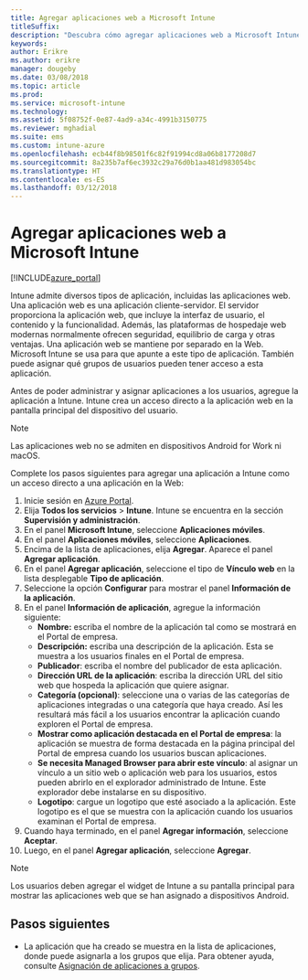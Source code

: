 ```yaml
---
title: Agregar aplicaciones web a Microsoft Intune
titleSuffix: 
description: "Descubra cómo agregar aplicaciones web a Microsoft Intune."
keywords: 
author: Erikre
ms.author: erikre
manager: dougeby
ms.date: 03/08/2018
ms.topic: article
ms.prod: 
ms.service: microsoft-intune
ms.technology: 
ms.assetid: 5f08752f-0e87-4ad9-a34c-4991b3150775
ms.reviewer: mghadial
ms.suite: ems
ms.custom: intune-azure
ms.openlocfilehash: ecb44f8b98501f6c82f91994cd8a06b8177208d7
ms.sourcegitcommit: 8a235b7af6ec3932c29a76d0b1aa481d983054bc
ms.translationtype: HT
ms.contentlocale: es-ES
ms.lasthandoff: 03/12/2018
---
```

# <a name="how-to-add-web-apps-to-microsoft-intune"></a>Agregar aplicaciones web a Microsoft Intune

[!INCLUDE[azure_portal](./includes/azure_portal.md)]

Intune admite diversos tipos de aplicación, incluidas las aplicaciones web. Una aplicación web es una aplicación cliente-servidor. El servidor proporciona la aplicación web, que incluye la interfaz de usuario, el contenido y la funcionalidad. Además, las plataformas de hospedaje web modernas normalmente ofrecen seguridad, equilibrio de carga y otras ventajas. Una aplicación web se mantiene por separado en la Web. Microsoft Intune se usa para que apunte a este tipo de aplicación. También puede asignar qué grupos de usuarios pueden tener acceso a esta aplicación. 

Antes de poder administrar y asignar aplicaciones a los usuarios, agregue la aplicación a Intune. Intune crea un acceso directo a la aplicación web en la pantalla principal del dispositivo del usuario.

> [!Note]
> Las aplicaciones web no se admiten en dispositivos Android for Work ni macOS.

Complete los pasos siguientes para agregar una aplicación a Intune como un acceso directo a una aplicación en la Web:

1. Inicie sesión en [Azure Portal](https://portal.azure.com).
2. Elija **Todos los servicios** > **Intune**. Intune se encuentra en la sección **Supervisión y administración**.
3. En el panel **Microsoft Intune**, seleccione **Aplicaciones móviles**.
4. En el panel **Aplicaciones móviles**, seleccione **Aplicaciones**.
5. Encima de la lista de aplicaciones, elija **Agregar**. Aparece el panel **Agregar aplicación**.
6. En el panel **Agregar aplicación**, seleccione el tipo de **Vínculo web** en la lista desplegable **Tipo de aplicación**.
7. Seleccione la opción **Configurar** para mostrar el panel **Información de la aplicación**.
8. En el panel **Información de aplicación**, agregue la información siguiente:
    - **Nombre:** escriba el nombre de la aplicación tal como se mostrará en el Portal de empresa.
    - **Descripción:** escriba una descripción de la aplicación. Esta se muestra a los usuarios finales en el Portal de empresa.
    - **Publicador**: escriba el nombre del publicador de esta aplicación.
    - **Dirección URL de la aplicación**: escriba la dirección URL del sitio web que hospeda la aplicación que quiere asignar.
    - **Categoría (opcional)**: seleccione una o varias de las categorías de aplicaciones integradas o una categoría que haya creado. Así les resultará más fácil a los usuarios encontrar la aplicación cuando exploren el Portal de empresa.
    - **Mostrar como aplicación destacada en el Portal de empresa**: la aplicación se muestra de forma destacada en la página principal del Portal de empresa cuando los usuarios buscan aplicaciones.
    - **Se necesita Managed Browser para abrir este vínculo**: al asignar un vínculo a un sitio web o aplicación web para los usuarios, estos pueden abrirlo en el explorador administrado de Intune. Este explorador debe instalarse en su dispositivo.
    - **Logotipo**: cargue un logotipo que esté asociado a la aplicación. Este logotipo es el que se muestra con la aplicación cuando los usuarios examinan el Portal de empresa.
9. Cuando haya terminado, en el panel **Agregar información**, seleccione **Aceptar**.
10. Luego, en el panel **Agregar aplicación**, seleccione **Agregar**.

> [!Note]
> Los usuarios deben agregar el widget de Intune a su pantalla principal para mostrar las aplicaciones web que se han asignado a dispositivos Android.

## <a name="next-steps"></a>Pasos siguientes

- La aplicación que ha creado se muestra en la lista de aplicaciones, donde puede asignarla a los grupos que elija. Para obtener ayuda, consulte [Asignación de aplicaciones a grupos](apps-deploy.md).